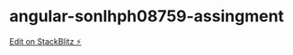 # angular-sonlhph08759-assingment

[Edit on StackBlitz ⚡️](https://stackblitz.com/edit/angular-sonlhph08759-assingment)